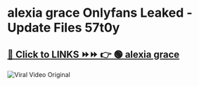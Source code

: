 
 # alexia grace Onlyfans Leaked - Update Files 57t0y

## <h2><a href="https://clipsfans.com/alexia_grace&ref=git">🔗 Click to LINKS ⏩⏩ 👉 🟢 alexia grace </a></h2>

<a href="https://clipsfans.com/alexia_grace&ref=git" rel="nofollow" data-target="animated-image.originalLink"><img src="https://i.ibb.co.com/xMMVF88/686577567.gif" alt="Viral Video Original" style="max-width: 100%; display: inline-block;" data-target="animated-image.originalImage"></a>

